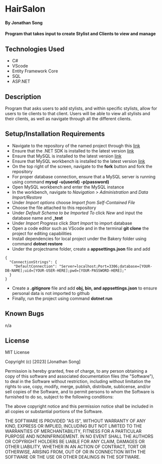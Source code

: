# HairSalon

#### By Jonathan Song

#### Program that takes input to create Stylist and Clients to view and manage

## Technologies Used

* C#
* VScode
* Entity Framework Core
* SQL
* ASP.NET

## Description
Program that asks users to add stylists, and within specific stylists, allow for users to tie clients to that client. Users will be able to view all stylists and their clients, as well as navigate through all the different clients.


## Setup/Installation Requirements

* Navigate to the repository of the named project through this [link](https://github.com/boboflofo/SunshineBakery.git)
* Ensure that the .NET SDK is installed to the latest version [link](https://dotnet.microsoft.com/en-us/download/dotnet/6.0)
* Ensure that MySQL is installed to the latest version [link](https://www.mysql.com/)
* Ensure that MySQL workbench is installed to the latest version [link](https://www.mysql.com/products/workbench/)
* On the top right of the screen, navigate to the **fork** button and fork the repository
* For proper database connection, ensure that a MySQL server is running using command **mysql -u(userid) -p(password)**
* Open MySQL workbench and enter the MySQL instance
* In the workbench, navigate to *Navigation > Administration* and *Data Import/Restore*
* Under *Import options* choose *Import from Self-Contained File*
* Choose the file attached to this repository
* Under *Default Schema to be Imported To* click *New* and input the database name and **_test**
* Under *Import Progress* click *Start Import* to import database
* Open a code editor such as VScode and in the terminal **git clone** the project for editing capabilities
* Install dependencies for local project under the Bakery folder using command **dotnet restore**
* Under the projectname folder, create a **appsettings.json** file and add 
```
{
  "ConnectionStrings": {
    "DefaultConnection": "Server=localhost;Port=3306;database=[YOUR-DB-NAME];uid=[YOUR-USER-HERE];pwd=[YOUR-PASSWORD-HERE];"
  }
}
```
* Create a **.gitignore** file and add **obj, bin, and appsettings.json** to ensure personal data is not imported to github
* Finally, run the project using command **dotnet run**


## Known Bugs
n/a

## License
MIT License

Copyright (c) [2023] [Jonathan Song]

Permission is hereby granted, free of charge, to any person obtaining a copy
of this software and associated documentation files (the "Software"), to deal
in the Software without restriction, including without limitation the rights
to use, copy, modify, merge, publish, distribute, sublicense, and/or sell
copies of the Software, and to permit persons to whom the Software is
furnished to do so, subject to the following conditions:

The above copyright notice and this permission notice shall be included in all
copies or substantial portions of the Software.

THE SOFTWARE IS PROVIDED "AS IS", WITHOUT WARRANTY OF ANY KIND, EXPRESS OR
IMPLIED, INCLUDING BUT NOT LIMITED TO THE WARRANTIES OF MERCHANTABILITY,
FITNESS FOR A PARTICULAR PURPOSE AND NONINFRINGEMENT. IN NO EVENT SHALL THE
AUTHORS OR COPYRIGHT HOLDERS BE LIABLE FOR ANY CLAIM, DAMAGES OR OTHER
LIABILITY, WHETHER IN AN ACTION OF CONTRACT, TORT OR OTHERWISE, ARISING FROM,
OUT OF OR IN CONNECTION WITH THE SOFTWARE OR THE USE OR OTHER DEALINGS IN THE
SOFTWARE.